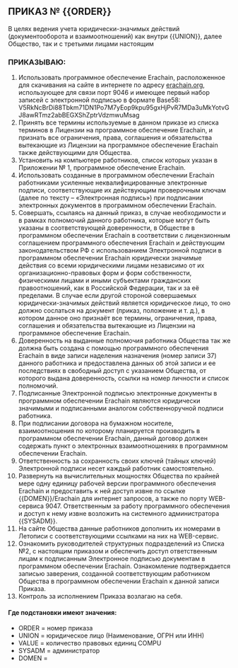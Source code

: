 ## ПРИКАЗ № {{ORDER}}

В целях ведения учета юридически-значимых действий (документооборота и взаимоотношений) как внутри {{UNION}}, далее Общество, так и с третьими лицами  настоящим  

### ПРИКАЗЫВАЮ:

1. Использовать программное обеспечение Erachain, расположенное для скачивания на сайте в интернете по адресу [erachain.org](http://erachain.org), использующее для связи порт 9046 и имеющее первый набор записей с электронной подписью в формате Base58:   
V5RkNcBrDi88Tbkm71DN1Po7M7yEop9kpu95gxHjPvR7MDa3uMkYotvGJ8awRTmz2abBEGXShZptrVdzmwuMsag  
2. Принять все термины используемые в данном приказе из списка терминов в Лицензии на программное обеспечение Erachain, и признать все ограничения, права, соглашения и обязательства вытекающие из Лицензии на программное обеспечение Erachain также действующими для Общества.  
3. Установить на компьютере работников, список которых указан в Приложении № 1, программное обеспечение Erachain.  
4. Использовать созданные в программном обеспечении Erachain работниками усиленные неквалифицированные электронные подписи, соответствующие их действующим проверочным ключам (далее по тексту – «Электронная подпись») при подписании электронных документов в программном обеспечении Erachain.  
5. Совершать, ссылаясь на данный приказ, в случае необходимости и в рамках полномочий данного работника, которые могут быть указаны в соответствующей доверенности, в Обществе в программном обеспечении Erachain в соответствии с лицензионным соглашением программного обеспечения Erachain и действующим законодательством РФ с использованием Электронной подписи в программном обеспечении Erachain юридически значимые действия со всеми юридическими лицами независимо от их организационно-правовых форм и форм собственности, физическими лицами и иными субъектами гражданских правоотношений, как в Российской Федерации, так и за её пределами. В случае если другой стороной совершаемых юридически-значимых действий является юридическое лицо, то оно должно сослаться на документ (приказ, положение и т. д.), в котором данное оно признаёт все термины, ограничения, права, соглашения и обязательства вытекающие из Лицензии на программное обеспечение Erachain.  
6. Доверенность на выданные полномочия работника Общества так же должна быть создана с помощью программного обеспечения Erachain в виде записи наделения назначения (номер записи 37) данного работника и предоставлена данных об этой записи и ее последствиях в свободный доступ с указанием Общества, от которого выдана доверенность, ссылки на номер личности и список полномочий.  
7. Подписанные Электронной подписью электронные документы в программном обеспечении Erachain являются юридически значимыми и подписанными аналогом собственноручной подписи работника.  
8. При подписании договора на бумажном носителе, взаимоотношения по которому планируется производить в программном обеспечении Erachain, данный договор должен содержать пункт о электронных взаимоотношениях в программном обеспечении Erachain.  
9. Ответственность за сохранность своих ключей (тайных ключей) Электронной подписи несет каждый работник самостоятельно. 
10. Развернуть на вычислительных мощностях Общества по крайней мере одну единицу рабочей версии программного обеспечения Erachain и предоставить к ней доступ извне по ссылке {{DOMEN}}/Erachain для интернет запросов, а также по порту WEB-сервиса 9047. Ответственным за работу программного обеспечения и доступ к нему извне возложить на системного администратора {{SYSADM}}.  
11. На сайте Общества данные работников дополнить их номерами в Летописи с соответствующими ссылками на них на WEB-сервис.  
12. Ознакомить руководителей структурных подразделений из Списка №2, с настоящим приказом и обеспечить доступ ответственным лицам к подписанным Электронное подписью документам в программном обеспечении Erachain. Ознакомление подтверждается записью заверения, созданной соответствующим работником Общества в программном обеспечении Erachain к данной записи Приказа.  
13. Контроль за исполнением Приказа возлагаю на себя.  

#### Где подстановки имеют значения:  
+ ORDER =  номер приказа
+ UNION = юридическое лицо (Наименование, ОГРН или ИНН)
+ VALUE = количество правовых единиц COMPU
+ SYSADM = администратор
+ DOMEN = 
